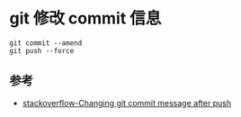 # git 修改 commit 信息

```
git commit --amend
git push --force
```

## 参考

- [stackoverflow-Changing git commit message after push](https://stackoverflow.com/questions/8981194/changing-git-commit-message-after-push-given-that-no-one-pulled-from-remote)

